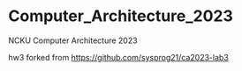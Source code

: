 # Computer_Architecture_2023

NCKU Computer Architecture 2023

hw3 forked from https://github.com/sysprog21/ca2023-lab3
